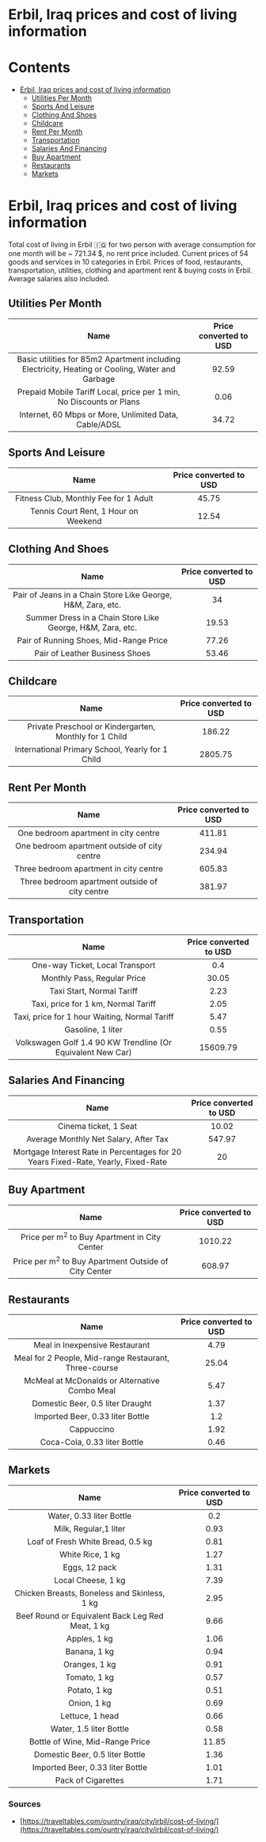 
Erbil, Iraq prices and cost of living information
=================================================

Contents
========

* [Erbil, Iraq prices and cost of living information](#erbil-iraq-prices-and-cost-of-living-information)
	* [Utilities Per Month](#utilities-per-month)
	* [Sports And Leisure](#sports-and-leisure)
	* [Clothing And Shoes](#clothing-and-shoes)
	* [Childcare](#childcare)
	* [Rent Per Month](#rent-per-month)
	* [Transportation](#transportation)
	* [Salaries And Financing](#salaries-and-financing)
	* [Buy Apartment](#buy-apartment)
	* [Restaurants](#restaurants)
	* [Markets](#markets)

# Erbil, Iraq prices and cost of living information


Total cost of living in Erbil 🇮🇶 for two person with average consumption for one month will be ~ 721.34 $, no rent price
 included. Current prices of 54 goods and services in 10 categories  in Erbil. Prices of food, restaurants, 
transportation, utilities, clothing and apartment rent & buying costs in Erbil. Average salaries also included.
## Utilities Per Month
  

|Name|Price converted to USD|
| :---: | :---: |
|Basic utilities for 85m2 Apartment including Electricity, Heating or Cooling, Water and Garbage|92.59|
|Prepaid Mobile Tariff Local, price per 1 min, No Discounts or Plans|0.06|
|Internet, 60 Mbps or More, Unlimited Data, Cable/ADSL|34.72|
  

## Sports And Leisure
  

|Name|Price converted to USD|
| :---: | :---: |
|Fitness Club, Monthly Fee for 1 Adult|45.75|
|Tennis Court Rent, 1 Hour on Weekend|12.54|
  

## Clothing And Shoes
  

|Name|Price converted to USD|
| :---: | :---: |
|Pair of Jeans in a Chain Store Like George, H&M, Zara, etc.|34|
|Summer Dress in a Chain Store Like George, H&M, Zara, etc.|19.53|
|Pair of Running Shoes, Mid-Range Price|77.26|
|Pair of Leather Business Shoes|53.46|
  

## Childcare
  

|Name|Price converted to USD|
| :---: | :---: |
|Private Preschool or Kindergarten, Monthly for 1 Child|186.22|
|International Primary School, Yearly for 1 Child|2805.75|
  

## Rent Per Month
  

|Name|Price converted to USD|
| :---: | :---: |
|One bedroom apartment in city centre|411.81|
|One bedroom apartment outside of city centre|234.94|
|Three bedroom apartment in city centre|605.83|
|Three bedroom apartment outside of city centre|381.97|
  

## Transportation
  

|Name|Price converted to USD|
| :---: | :---: |
|One-way Ticket, Local Transport|0.4|
|Monthly Pass, Regular Price|30.05|
|Taxi Start, Normal Tariff|2.23|
|Taxi, price for 1 km, Normal Tariff|2.05|
|Taxi, price for 1 hour Waiting, Normal Tariff|5.47|
|Gasoline, 1 liter|0.55|
|Volkswagen Golf 1.4 90 KW Trendline (Or Equivalent New Car)|15609.79|
  

## Salaries And Financing
  

|Name|Price converted to USD|
| :---: | :---: |
|Cinema ticket, 1 Seat|10.02|
|Average Monthly Net Salary, After Tax|547.97|
|Mortgage Interest Rate in Percentages for 20 Years Fixed-Rate, Yearly, Fixed-Rate|20|
  

## Buy Apartment
  

|Name|Price converted to USD|
| :---: | :---: |
|Price per m<sup>2</sup> to Buy Apartment in City Center|1010.22|
|Price per m<sup>2</sup> to Buy Apartment Outside of City Center|608.97|
  

## Restaurants
  

|Name|Price converted to USD|
| :---: | :---: |
|Meal in Inexpensive Restaurant|4.79|
|Meal for 2 People, Mid-range Restaurant, Three-course|25.04|
|McMeal at McDonalds or Alternative Combo Meal|5.47|
|Domestic Beer, 0.5 liter Draught|1.37|
|Imported Beer, 0.33 liter Bottle|1.2|
|Cappuccino|1.92|
|Coca-Cola, 0.33 liter Bottle|0.46|
  

## Markets
  

|Name|Price converted to USD|
| :---: | :---: |
|Water, 0.33 liter Bottle|0.2|
|Milk, Regular,1 liter|0.93|
|Loaf of Fresh White Bread, 0.5 kg|0.81|
|White Rice, 1 kg|1.27|
|Eggs, 12 pack|1.31|
|Local Cheese, 1 kg|7.39|
|Chicken Breasts, Boneless and Skinless, 1 kg|2.95|
|Beef Round or Equivalent Back Leg Red Meat, 1 kg |9.66|
|Apples, 1 kg|1.06|
|Banana, 1 kg|0.94|
|Oranges, 1 kg|0.91|
|Tomato, 1 kg|0.57|
|Potato, 1 kg|0.51|
|Onion, 1 kg|0.69|
|Lettuce, 1 head|0.66|
|Water, 1.5 liter Bottle|0.58|
|Bottle of Wine, Mid-Range Price|11.85|
|Domestic Beer, 0.5 liter Bottle|1.36|
|Imported Beer, 0.33 liter Bottle|1.01|
|Pack of Cigarettes|1.71|
  

### Sources

- [https://traveltables.com/ountry/iraq/city/irbil/cost-of-living/](https://traveltables.com/ountry/iraq/city/irbil/cost-of-living/)
